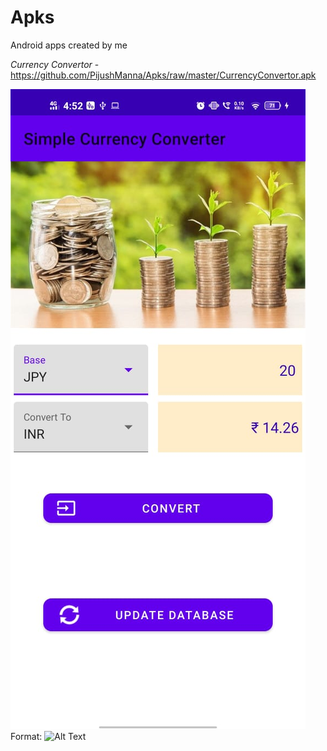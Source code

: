 # Apks
Android apps created by me

*Currency Convertor* - https://github.com/PijushManna/Apks/raw/master/CurrencyConvertor.apk

![Currency Convertor Logo](/images/currency_convertor.jpeg)
Format: ![Alt Text](url)